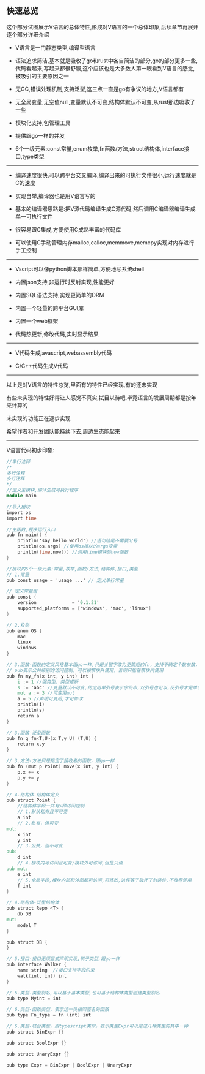 ## 快速总览

这个部分试图展示V语言的总体特性,形成对V语言的一个总体印象,后续章节再展开逐个部分详细介绍

- V语言是一门静态类型,编译型语言

- 语法追求简洁,基本就是吸收了go和rust中各自简洁的部分,go的部分更多一些,代码看起来,写起来都很舒服,这个应该也是大多数人第一眼看到V语言的感觉,被吸引的主要原因之一

- 无GC,错误处理机制,支持泛型,这三点一直是go有争议的地方,V语言都有

- 无全局变量,无空值null,变量默认不可变,结构体默认不可变,从rust那边吸收了一些

- 模块化支持,包管理工具

- 提供跟go一样的并发

- 6个一级元素:const常量,enum枚举,fn函数/方法,struct结构体,interface接口,type类型

------


- 编译速度很快,可以跨平台交叉编译,编译出来的可执行文件很小,运行速度就是C的速度

- 实现自举,编译器也是用V语言写的

- 基本的编译器思路是:把V源代码编译生成C源代码,然后调用C编译器编译生成单一可执行文件

- 很容易跟C集成,方便使用C成熟丰富的代码库

- 可以使用C手动管理内存malloc,calloc,memmove,memcpy实现对内存进行手工控制

------



- Vscript可以像python脚本那样简单,方便地写系统shell

- 内置json支持,非运行时反射实现,性能更好

- 内置SQL语法支持,实现更简单的ORM

- 内置一个轻量的跨平台GUI库

- 内置一个web框架

- 代码热更新,修改代码,实时显示结果

------


- V代码生成javascript,webassembly代码

- C/C++代码生成V代码

------


以上是对V语言的特性总览,里面有的特性已经实现,有的还未实现

有些未实现的特性好得让人感觉不真实,拭目以待吧,毕竟语言的发展周期都是按年来计算的

未实现的功能正在逐步实现

希望作者和开发团队能持续下去,周边生态能起来

------

V语言代码初步印象:

```v
//单行注释
/*
多行注释
多行注释
*/
//定义主模块,编译生成可执行程序
module main

//导入模块
import os
import time

//主函数,程序运行入口
pub fn main() {
	println('say hello world') //语句结尾不需要分号
	println(os.args) //使用os模块的args变量
	println(time.now()) //调用time模块的now函数
}

//模块内6个一级元素:常量,枚举,函数/方法,结构体,接口,类型
// 1.常量
pub const usage = 'usage ...' // 定义单行常量

// 定义常量组
pub const ( 
	version             = '0.1.21'
	supported_platforms = ['windows', 'mac', 'linux']
)

// 2.枚举
pub enum OS {
	mac
	linux
	windows
}

// 3.函数-函数的定义风格基本跟go一样,只是关键字改为更简短的fn，支持不确定个数参数，支持多返回值
// pub表示公共级别的访问控制，可以被模块外使用，否则只能在模块内使用
pub fn my_fn(x int, y int) int {
	i := 1 //强类型，类型推断
	s := 'abc' //变量默认不可变,约定用单引号表示字符串,双引号也可以,反引号才是单字符
	mut a := 3 //可变用mut
	a = 5 //声明可变后,才可修改
	println(i)
	println(s)
	return a
}

// 3.函数-泛型函数
pub fn g_fn<T,U>(x T,y U) (T,U) {
	return x,y
}

// 3.方法-方法只是指定了接收者的函数，跟go一样
pub fn (mut p Point) move(x int, y int) {
	p.x += x
	p.y += y
}

// 4.结构体-结构体定义
pub struct Point {
	//结构体字段一共有5种访问控制
	// 1.默认私有且不可变
	a int
	// 2.私有，但可变
mut:
	x int
	y int
	// 3.公共，但不可变
pub:
	d int
	// 4.模块内可访问且可变;模块外可访问,但是只读
pub mut:
	e int
	// 5.全局字段,模块内部和外部都可访问,可修改,这样等于破坏了封装性,不推荐使用
	f int
}

// 4.结构体-泛型结构体
pub struct Repo <T> {
	db DB
mut:
	model T
}

pub struct DB {
}

// 5.接口-接口无须显式声明实现,鸭子类型,跟go一样
pub interface Walker {
	name string  //接口支持字段约束
	walk(int, int) int
}

// 6.类型-类型别名,可以基于基本类型,也可基于结构体类型创建类型别名
pub type Myint = int

// 6.类型-函数类型，表示这一类相同签名的函数
pub type Fn_type = fn (int) int

// 6.类型-联合类型，跟typescript类似，表示类型Expr可以是这几种类型的其中一种
pub struct BinExpr {}

pub struct BoolExpr {}

pub struct UnaryExpr {}

pub type Expr = BinExpr | BoolExpr | UnaryExpr

```

